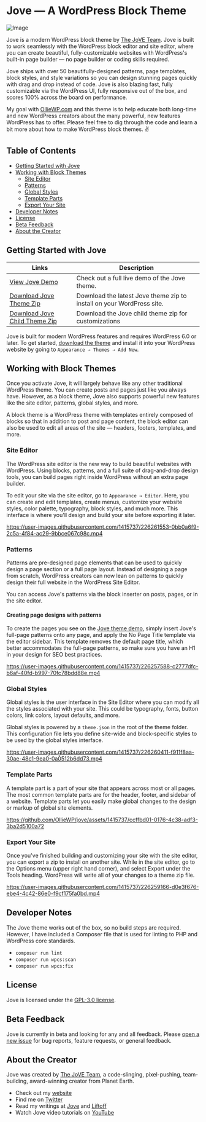 # Jove — A WordPress Block Theme

![Image](https://user-images.githubusercontent.com/1415737/217930880-5d019715-f0c2-4f2f-9d24-dd466abf531b.jpg)

Jove is a modern WordPress block theme by [The JoVE Team](https://www.jove.com). Jove is built to work seamlessly with the WordPress block editor and site editor, where you can create beautiful, fully-customizable websites with WordPress's built-in page builder — no page builder or coding skills required.

Jove ships with over 50 beautifully-designed patterns, page templates, block styles, and style variations so you can design stunning pages quickly with drag and drop instead of code. Jove is also blazing fast, fully customizable via the WordPress UI, fully responsive out of the box, and scores 100% across the board on performance.

My goal with [OllieWP.com](https://www.jove.com) and this theme is to help educate both long-time and new WordPress creators about the many powerful, new features WordPress has to offer. Please feel free to dig through the code and learn a bit more about how to make WordPress block themes. ✌️

## Table of Contents

- [Getting Started with Jove](#getting-started-with-jove)
- [Working with Block Themes](#working-with-block-themes)
  - [Site Editor](#site-editor)
  - [Patterns](#patterns)
  - [Global Styles](#global-styles)
  - [Template Parts](#template-parts)
  - [Export Your Site](#export-your-site)
- [Developer Notes](#developer-notes)
- [License](#license)
- [Beta Feedback](#beta-feedback)
- [About the Creator](#about-the-creator)

## Getting Started with Jove

| Links                                                                                                    | Description                                                           |
| -------------------------------------------------------------------------------------------------------- | --------------------------------------------------------------------- |
| [View Jove Demo](https://demo.olliewp.com)                                                               | Check out a full live demo of the Jove theme.                         |
| [Download Jove Theme Zip](https://github.com/OllieWP/jove/releases/latest/download/jove.zip)             | Download the latest Jove theme zip to install on your WordPress site. |
| [Download Jove Child Theme Zip](https://github.com/OllieWP/jove/releases/latest/download/jove-child.zip) | Download the Jove child theme zip for customizations                  |

Jove is built for modern WordPress features and requires WordPress 6.0 or later. To get started, [download the theme](https://github.com/OllieWP/jove/releases/latest/download/jove.zip) and install it into your WordPress website by going to `Appearance → Themes → Add New`.

## Working with Block Themes

Once you activate Jove, it will largely behave like any other traditional WordPress theme. You can create posts and pages just like you always have. However, as a block theme, Jove also supports powerful new features like the site editor, patterns, global styles, and more.

A block theme is a WordPress theme with templates entirely composed of blocks so that in addition to post and page content, the block editor can also be used to edit all areas of the site — headers, footers, templates, and more.

### Site Editor

The WordPress site editor is the new way to build beautiful websites with WordPress. Using blocks, patterns, and a full suite of drag-and-drop design tools, you can build pages right inside WordPress without an extra page builder.

To edit your site via the site editor, go to `Appearance → Editor`. Here, you can create and edit templates, create menus, customize your website styles, color palette, typography, block styles, and much more. This interface is where you'll design and build your site before exporting it later.

https://user-images.githubusercontent.com/1415737/226261553-0bb0a6f9-2c5a-4f84-ac29-9bbce067c98c.mp4

### Patterns

Patterns are pre-designed page elements that can be used to quickly design a page section or a full page layout. Instead of designing a page from scratch, WordPress creators can now lean on patterns to quickly design their full website in the WordPress Site Editor.

You can access Jove's patterns via the block inserter on posts, pages, or in the site editor.

#### Creating page designs with patterns

To create the pages you see on the [Jove theme demo](https://demo.olliewp.com), simply insert Jove's full-page patterns onto any page, and apply the No Page Title template via the editor sidebar. This template removes the default page title, which better accommodates the full-page patterns, so make sure you have an H1 in your design for SEO best practices.

https://user-images.githubusercontent.com/1415737/226257588-c2777dfc-b6af-40fd-b997-70fc78bdd88e.mp4

### Global Styles

Global styles is the user interface in the Site Editor where you can modify all the styles associated with your site. This could be typography, fonts, button colors, link colors, layout defaults, and more.

Global styles is powered by a `theme.json` in the root of the theme folder. This configuration file lets you define site-wide and block-specific styles to be used by the global styles interface.

https://user-images.githubusercontent.com/1415737/226260411-f911f8aa-30ae-48c1-9ea0-0a0512b6dd73.mp4

### Template Parts

A template part is a part of your site that appears across most or all pages. The most common template parts are for the header, footer, and sidebar of a website. Template parts let you easily make global changes to the design or markup of global site elements.

https://github.com/OllieWP/jove/assets/1415737/ccffbd01-0176-4c38-adf3-3ba2d5100a72

### Export Your Site

Once you've finished building and customizing your site with the site editor, you can export a zip to install on another site. While in the site editor, go to the Options menu (upper right hand corner), and select Export under the Tools heading. WordPress will write all of your changes to a theme zip file.

https://user-images.githubusercontent.com/1415737/226259166-d0e3f676-ebe4-4c42-86e0-f9cf175fa0bd.mp4

## Developer Notes

The Jove theme works out of the box, so no build steps are required. However, I have included a Composer file that is used for linting to PHP and WordPress core standards.

- `composer run lint`
- `composer run wpcs:scan`
- `composer run wpcs:fix`

## License

Jove is licensed under the [GPL-3.0 license](https://www.gnu.org/licenses/gpl-3.0.html).

## Beta Feedback

Jove is currently in beta and looking for any and all feedback. Please [open a new issue](https://github.com/OllieWP/jove/issues/new/choose) for bug reports, feature requests, or general feedback.

## About the Creator

Jove was created by [The JoVE Team](https://www.jove.com), a code-slinging, pixel-pushing, team-building, award-winning creator from Planet Earth.

- Check out my [website](https://www.jove.com)
- Find me on [Twitter](https://twitter.com/mikemcalister)
- Read my writings at [Jove](https://www.jove.com) and [Liftoff](https://liftoffcourse.com)
- Watch Jove video tutorials on [YouTube](https://www.youtube.com/@OllieWP)
